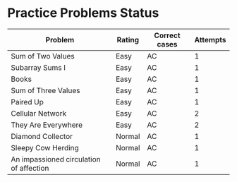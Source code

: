 # Practice Problems Status
Problem|Rating|Correct cases|Attempts
-|-|-|-
Sum of Two Values|Easy|AC|1
Subarray Sums I|Easy|AC|1
Books|Easy|AC|1
Sum of Three Values|Easy|AC|1
Paired Up|Easy|AC|1
Cellular Network|Easy|AC|2
They Are Everywhere|Easy|AC|2
Diamond Collector|Normal|AC|1
Sleepy Cow Herding|Normal|AC|1
An impassioned circulation of affection|Normal|AC|1